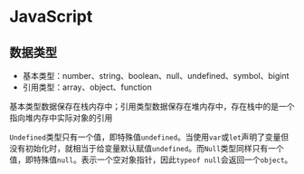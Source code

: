 # JavaScript

## 数据类型

- 基本类型：number、string、boolean、null、undefined、symbol、bigint
- 引用类型：array、object、function

基本类型数据保存在栈内存中；引用类型数据保存在堆内存中，存在栈中的是一个指向堆内存中实际对象的引用

`Undefined`类型只有一个值，即特殊值`undefined`。当使用`var`或`let`声明了变量但没有初始化时，就相当于给变量默认赋值`undefined`。而`Null`类型同样只有一个值，即特殊值`null`。表示一个空对象指针，因此`typeof null`会返回一个`object`。
